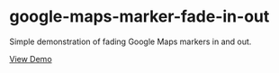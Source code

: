 # google-maps-marker-fade-in-out
Simple demonstration of fading Google Maps markers in and out.

[View Demo](https://github.com/codetorecovery/google-maps-marker-fade-in-out)
